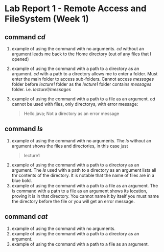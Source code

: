 # **Lab Report 1 - Remote Access and FileSystem (Week 1)**

## command *cd*
1. example of using the command with no arguments.
   *cd* without an argument leads me back to the Home directory (out of any files that I opened)
3. example of using the command with a path to a directory as an argument.
   *cd* with a path to a directory allows me to enter a folder.
   Must enter the main folder to access sub-folders.
   Cannot access *messages* folder before *lecture1* folder as the *lecture1* folder contains *messages* folder.
   i.e. *lecture1/messages*
5. example of using the command with a path to a file as an argument.
   *cd* cannot be used with files, only directorys, with error message:

   > Hello.java; Not a directory as an error message
   
## command *ls*
1. example of using the command with no arguments.
   The *ls* without an argument shows the files and directories, in this case just
   > lecture1
3. example of using the command with a path to a directory as an argument.
     The *ls* used with a path to a directory as an argument lists all thr contents of the directory.      It is notable that the name of files are in a blue bold.
5. example of using the command with a path to a file as an argument.
   The *ls* command with a path to a file as an argument shows its location, proving it is in that directory. You cannot name it by itself you must name the directory before the file or you will get an error message.

## command *cat*
1. example of using the command with no arguments.
2. example of using the command with a path to a directory as an argument.
3. example of using the command with a path to a file as an argument.
